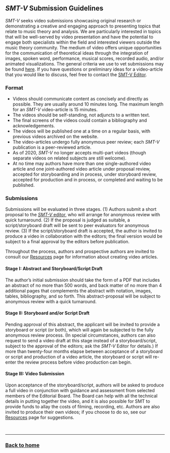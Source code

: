 ## _SMT-V_ Submission Guidelines

_SMT-V_ seeks video submissions showcasing original research or demonstrating a creative and engaging approach to presenting topics that relate to music theory and analysis. We are particularly interested in topics that will be well-served by video presentation and have the potential to engage both specialists within the field and interested viewers outside the music theory community. The medium of video offers unique opportunities for the communication of theoretical ideas through the integration of images, spoken word, performance, musical scores, recorded audio, and/or animated visualizations. The general criteria we use to vet submissions may be found [here](criteria.pdf). If you have questions or preliminary ideas for a video-article that you would like to discuss, feel free to contact the [SMT-V Editor](mailto:SMT-V-editor@societymusictheory.org).

### Format 
- Videos should communicate content as concisely and directly as possible. They are usually around 10 minutes long. The maximum length for an _SMT-V_ video-article is 15 minutes.
- The videos should be self-standing, not adjuncts to a written text.
- The final screens of the videos could contain a bibliography and acknowledgements.
- The videos will be published one at a time on a regular basis, with previous videos archived on the website.
- The video-articles undergo fully anonymous peer review; each _SMT-V_ publication is a peer-reviewed article.
- As of 2020, _SMT-V_ no longer accepts multi-part videos (though separate videos on related subjects are still welcome).
- At no time may authors have more than one single-authored video article and one joint-authored video article under proposal review, accepted for storyboarding and in process, under storyboard review, accepted for production and in process, or completed and waiting to be published.

### Submissions
Submissions will be evaluated in three stages. (1) Authors submit a short proposal to the [_SMT-V_ editor](mailto:SMT-V-editor@societymusictheory.org), who will arrange for anonymous review with quick turnaround. (2) If the proposal is judged as suitable, a script/storyboard draft will be sent to peer evaluators for anonymous review. (3) If the script/storyboard draft is accepted, the author is invited to produce a video in collaboration with the editors; the final version would be subject to a final approval by the editors before publication.

Throughout the process, authors and prospective authors are invited to consult our [Resources](resources.md) page for information about creating video articles.

#### Stage I: Abstract and Storyboard/Script Draft
The author’s initial submission should take the form of a PDF that includes an abstract of no more than 500 words, and back matter of no more than 4 additional pages that complements the abstract with notation, images, tables, bibliography, and so forth. This abstract-proposal will be subject to anonymous review with a quick turnaround. 

#### Stage II: Storyboard and/or Script Draft
Pending approval of this abstract, the applicant will be invited to provide a storyboard or script (or both), which will again be subjected to the fully anonymous review process. (In special circumstances, authors can also request to send a video draft at this stage instead of a storyboard/script, subject to the approval of the editors; ask the _SMT-V_ Editor for details.) If more than twenty-four months elapse between acceptance of a storyboard or script and production of a video article, the storyboard or script will re-enter the review process before video production can begin.

#### Stage III: Video Submission
Upon acceptance of the storyboard/script, authors will be asked to produce a full video in conjunction with guidance and assessment from selected members of the Editorial Board. The Board can help with all the technical details in putting together the video, and it is also possible for SMT to provide funds to allay the costs of filming, recording, etc. Authors are also invited to produce their own videos; if you choose to do so, see our [Resources](resources.md) page for suggestions.

<p>&nbsp;</p>
<hr>

<h3><a href="{{ "/" | relative_url }}">Back to home</a></h3>
